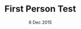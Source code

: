---
title: First Person Test
summary: My First 3D Game Using Unity
date: 6 Dec 2015
links:
- title: GitHub
  href: https://github.com/tumble1999/First-Person-Test
experience:
  languages: [c#]
  libraries: [unity]
  platforms: [windows]
---